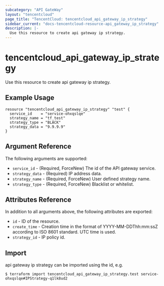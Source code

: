 ```yaml
---
subcategory: "API GateWay"
layout: "tencentcloud"
page_title: "TencentCloud: tencentcloud_api_gateway_ip_strategy"
sidebar_current: "docs-tencentcloud-resource-api_gateway_ip_strategy"
description: |-
  Use this resource to create api gateway ip strategy.
---
```


# tencentcloud_api_gateway_ip_strategy

Use this resource to create api gateway ip strategy.

## Example Usage

```hcl
resource "tencentcloud_api_gateway_ip_strategy" "test" {
  service_id    = "service-ohxqslqe"
  strategy_name = "tf_test"
  strategy_type = "BLACK"
  strategy_data = "9.9.9.9"
}
```

## Argument Reference

The following arguments are supported:

* `service_id` - (Required, ForceNew) The id of the API gateway service.
* `strategy_data` - (Required) IP address data.
* `strategy_name` - (Required, ForceNew) User  defined strategy name.
* `strategy_type` - (Required, ForceNew) Blacklist or whitelist.

## Attributes Reference

In addition to all arguments above, the following attributes are exported:

* `id` - ID of the resource.
* `create_time` - Creation time in the format of YYYY-MM-DDThh:mm:ssZ according to ISO 8601 standard. UTC time is used.
* `strategy_id` - IP policy id.


## Import

api gateway ip strategy can be imported using the id, e.g.

```
$ terraform import tencentcloud_api_gateway_ip_strategy.test service-ohxqslqe#IPStrategy-q1lk8ud2
```

